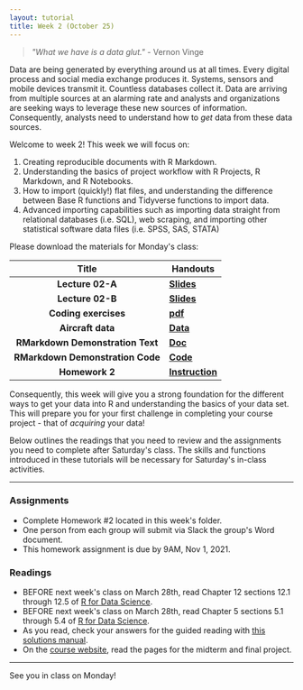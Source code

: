 ```yaml
---
layout: tutorial
title: Week 2 (October 25)
---
```


 > *"What we have is a data glut."* - Vernon Vinge


Data are being generated by everything around us at all times. Every digital process and social media exchange produces it. Systems, sensors and mobile devices transmit it. Countless databases collect it. Data are arriving from multiple sources at an alarming rate and analysts and organizations are seeking ways to leverage these new sources of information. Consequently, analysts need to understand how to *get* data from these data sources.

Welcome to week 2!  This week we will focus on:

1. Creating reproducible documents with R Markdown.
2. Understanding the basics of project workflow with R Projects, R Markdown, and R Notebooks.
3. How to import (quickly!) flat files, and understanding the difference between Base R functions and Tidyverse functions to import data.
4. Advanced importing capabilities such as importing data straight from relational databases (i.e. SQL), web scraping, and importing other statistical software data files (i.e. SPSS, SAS, STATA)

Please download the materials for Monday's class:


| Title                     | Handouts  |
|:-------------------------:|--------------|
| **Lecture 02-A**          | [**Slides**](02a_slides_BANA7025.pdf) |
| **Lecture 02-B**          | [**Slides**](02b_slides_BANA7025.pdf) |
| **Coding exercises**          | [**pdf**](coding-exercises.pdf) |
| **Aircraft data**  | [**Data**](aircraft.csv) |
| **RMarkdown Demonstration Text** | [**Doc**](RMarkdown-Demonstration-Text.docx) |
| **RMarkdown Demonstration Code** | [**Code**](RMarkdown-Demonstration-Text.R) |
| **Homework 2** | [**Instruction**](homework_2.pdf) |


Consequently, this week will give you a strong foundation for the different ways to get your data into R and understanding the basics of your data set. This will prepare you for your first challenge in completing your course project - that of *acquiring* your data!

Below outlines the readings that you need to review and the assignments you need to complete after Saturday's class. The skills and functions introduced in these tutorials will be necessary for Saturday's in-class activities.

<hr>

### Assignments

- Complete Homework #2 located in this week's folder.
- One person from each group will submit via Slack the group's Word document.
- This homework assignment is due by 9AM, Nov 1, 2021.


### Readings

- BEFORE next week's class on March 28th, read Chapter 12 sections 12.1 through 12.5 of [R for Data Science](https://r4ds.had.co.nz/).
- BEFORE next week's class on March 28th, read Chapter 5 sections 5.1 through 5.4 of [R for Data Science](https://r4ds.had.co.nz/).
- As you read, check your answers for the guided reading with [this solutions manual](https://jrnold.github.io/r4ds-exercise-solutions/).
- On the [course website](https://xiaoruizhu.github.io/data-wrangling/), read the pages for the midterm and final project.


<hr>

See you in class on Monday!

